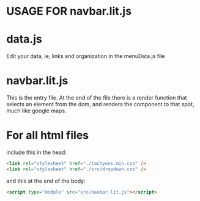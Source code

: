 # USAGE FOR navbar.lit.js

# data.js

Edit your data, ie, links and organization in the menuData.js file

# navbar.lit.js

This is the entry file. At the end of the file there is a render function that selects an element from the dom, and renders the component to that spot, much like google maps.

# For all html files

include this in the head:

```html
<link rel="stylesheet" href="./tachyons.min.css" />
<link rel="stylesheet" href="./src/dropdown.css" />
```

and this at the end of the body:

```html
<script type="module" src="src/navbar.lit.js"></script>
```
